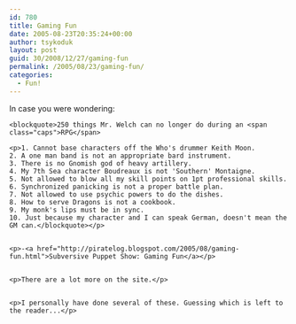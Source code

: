 ```yaml
---
id: 780
title: Gaming Fun
date: 2005-08-23T20:35:24+00:00
author: tsykoduk
layout: post
guid: 30/2008/12/27/gaming-fun
permalink: /2005/08/23/gaming-fun/
categories:
  - Fun!
---
```

<p>In case you were wondering:</p>


	<blockquote>250 things Mr. Welch can no longer do during an <span class="caps">RPG</span>

	<p>1. Cannot base characters off the Who's drummer Keith Moon.
	2. A one man band is not an appropriate bard instrument.
	3. There is no Gnomish god of heavy artillery.
	4. My 7th Sea character Boudreaux is not 'Southern' Montaigne.
	5. Not allowed to blow all my skill points on 1pt professional skills.
	6. Synchronized panicking is not a proper battle plan.
	7. Not allowed to use psychic powers to do the dishes.
	8. How to serve Dragons is not a cookbook.
	9. My monk's lips must be in sync.
	10. Just because my character and I can speak German, doesn't mean the GM can.</blockquote></p>


	<p>-<a href="http://piratelog.blogspot.com/2005/08/gaming-fun.html">Subversive Puppet Show: Gaming Fun</a></p>


	<p>There are a lot more on the site.</p>


	<p>I personally have done several of these. Guessing which is left to the reader...</p>